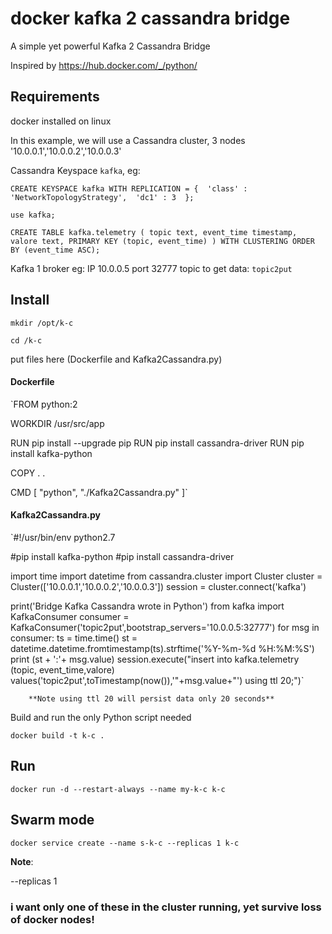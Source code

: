 # docker kafka 2 cassandra bridge
A simple yet powerful Kafka 2 Cassandra Bridge

Inspired by https://hub.docker.com/_/python/

## Requirements

docker installed on linux

In this example, we will use a Cassandra cluster, 3 nodes '10.0.0.1','10.0.0.2','10.0.0.3'

Cassandra Keyspace `kafka`, eg:

`CREATE KEYSPACE kafka
  WITH REPLICATION = { 
   'class' : 'NetworkTopologyStrategy', 
   'dc1' : 3 
  };`
  
 `use kafka;`
  
 `CREATE TABLE kafka.telemetry (
    topic text,
    event_time timestamp,
    valore text,
    PRIMARY KEY (topic, event_time)
) WITH CLUSTERING ORDER BY (event_time ASC);`

Kafka 1 broker eg: IP 10.0.0.5 port 32777 topic to get data: `topic2put`

## Install

`mkdir /opt/k-c`

`cd /k-c`

put files here (Dockerfile and Kafka2Cassandra.py)

#### Dockerfile

`FROM python:2

WORKDIR /usr/src/app


RUN pip install --upgrade pip
RUN pip install cassandra-driver
RUN pip install kafka-python

COPY . .

CMD [ "python", "./Kafka2Cassandra.py" ]`

#### Kafka2Cassandra.py

`#!/usr/bin/env python2.7

#pip install kafka-python
#pip install cassandra-driver

import time
import datetime
from cassandra.cluster import Cluster
cluster = Cluster(['10.0.0.1','10.0.0.2','10.0.0.3'])
session = cluster.connect('kafka')

print('Bridge Kafka Cassandra wrote in Python')
from kafka import KafkaConsumer
consumer = KafkaConsumer('topic2put',bootstrap_servers='10.0.0.5:32777')
for msg in consumer:
        ts = time.time()
        st = datetime.datetime.fromtimestamp(ts).strftime('%Y-%m-%d %H:%M:%S')
        print (st + ':'+ msg.value)
        session.execute("insert into kafka.telemetry (topic, event_time,valore) values('topic2put',toTimestamp(now()),'"+msg.value+"') using ttl 20;")`
        
        **Note using ttl 20 will persist data only 20 seconds**

Build and run the only Python script needed

`docker build -t k-c .`

## Run

`docker run -d --restart-always --name my-k-c k-c`

## Swarm mode

`docker service create --name s-k-c --replicas 1 k-c`

**Note**:

--replicas 1 
### i want only one of these in the cluster running, yet survive loss of docker nodes!


